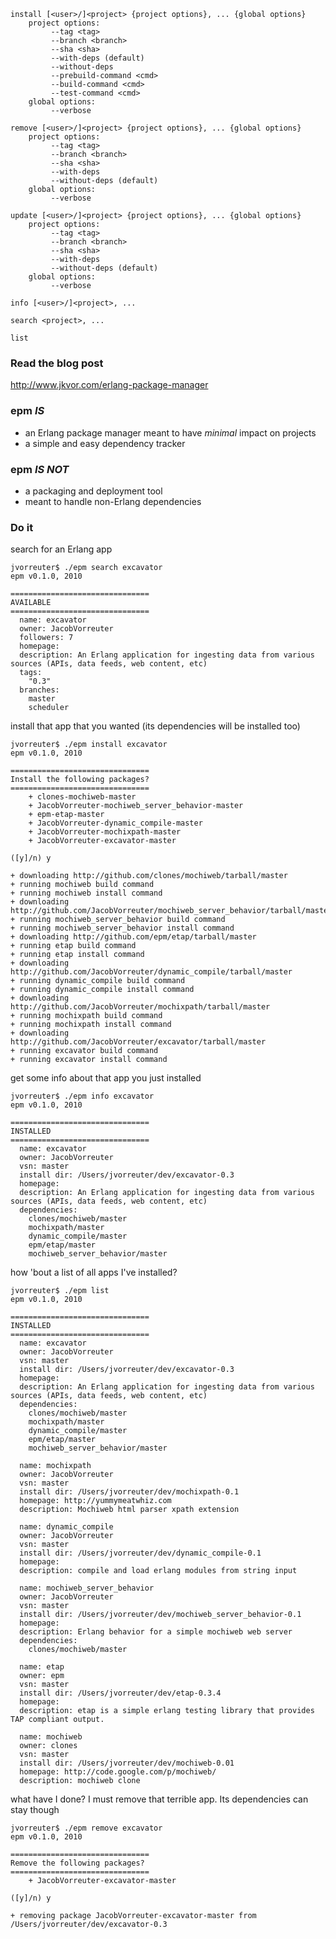 	install [<user>/]<project> {project options}, ... {global options}
        project options:
             --tag <tag>
             --branch <branch>
             --sha <sha>
             --with-deps (default)
             --without-deps
             --prebuild-command <cmd>
             --build-command <cmd>
             --test-command <cmd>
        global options:
             --verbose

    remove [<user>/]<project> {project options}, ... {global options}
        project options:
             --tag <tag>
             --branch <branch>
             --sha <sha>
             --with-deps
             --without-deps (default)
        global options:
             --verbose

    update [<user>/]<project> {project options}, ... {global options}
        project options:
             --tag <tag>
             --branch <branch>
             --sha <sha>
             --with-deps
             --without-deps (default)
        global options:
             --verbose

    info [<user>/]<project>, ...

    search <project>, ...

    list
    
### Read the blog post

<http://www.jkvor.com/erlang-package-manager>

### epm _IS_
* an Erlang package manager meant to have _minimal_ impact on projects
* a simple and easy dependency tracker

### epm _IS NOT_
* a packaging and deployment tool
* meant to handle non-Erlang dependencies

### Do it

search for an Erlang app  

	jvorreuter$ ./epm search excavator
	epm v0.1.0, 2010

	===============================
	AVAILABLE
	===============================
	  name: excavator
	  owner: JacobVorreuter
	  followers: 7
	  homepage: 
	  description: An Erlang application for ingesting data from various sources (APIs, data feeds, web content, etc)
	  tags:
	    "0.3"
	  branches:
	    master
	    scheduler

install that app that you wanted (its dependencies will be installed too)  

	jvorreuter$ ./epm install excavator
	epm v0.1.0, 2010

	===============================
	Install the following packages?
	===============================
	    + clones-mochiweb-master
	    + JacobVorreuter-mochiweb_server_behavior-master
	    + epm-etap-master
	    + JacobVorreuter-dynamic_compile-master
	    + JacobVorreuter-mochixpath-master
	    + JacobVorreuter-excavator-master

	([y]/n) y

	+ downloading http://github.com/clones/mochiweb/tarball/master
	+ running mochiweb build command
	+ running mochiweb install command
	+ downloading http://github.com/JacobVorreuter/mochiweb_server_behavior/tarball/master
	+ running mochiweb_server_behavior build command
	+ running mochiweb_server_behavior install command
	+ downloading http://github.com/epm/etap/tarball/master
	+ running etap build command
	+ running etap install command
	+ downloading http://github.com/JacobVorreuter/dynamic_compile/tarball/master
	+ running dynamic_compile build command
	+ running dynamic_compile install command
	+ downloading http://github.com/JacobVorreuter/mochixpath/tarball/master
	+ running mochixpath build command
	+ running mochixpath install command
	+ downloading http://github.com/JacobVorreuter/excavator/tarball/master
	+ running excavator build command
	+ running excavator install command

get some info about that app you just installed  

	jvorreuter$ ./epm info excavator
	epm v0.1.0, 2010

	===============================
	INSTALLED
	===============================
	  name: excavator
	  owner: JacobVorreuter
	  vsn: master
	  install dir: /Users/jvorreuter/dev/excavator-0.3
	  homepage: 
	  description: An Erlang application for ingesting data from various sources (APIs, data feeds, web content, etc)
	  dependencies: 
	    clones/mochiweb/master
	    mochixpath/master
	    dynamic_compile/master
	    epm/etap/master
	    mochiweb_server_behavior/master

how 'bout a list of all apps I've installed?  

	jvorreuter$ ./epm list
	epm v0.1.0, 2010

	===============================
	INSTALLED
	===============================
	  name: excavator
	  owner: JacobVorreuter
	  vsn: master
	  install dir: /Users/jvorreuter/dev/excavator-0.3
	  homepage: 
	  description: An Erlang application for ingesting data from various sources (APIs, data feeds, web content, etc)
	  dependencies: 
	    clones/mochiweb/master
	    mochixpath/master
	    dynamic_compile/master
	    epm/etap/master
	    mochiweb_server_behavior/master

	  name: mochixpath
	  owner: JacobVorreuter
	  vsn: master
	  install dir: /Users/jvorreuter/dev/mochixpath-0.1
	  homepage: http://yummymeatwhiz.com
	  description: Mochiweb html parser xpath extension

	  name: dynamic_compile
	  owner: JacobVorreuter
	  vsn: master
	  install dir: /Users/jvorreuter/dev/dynamic_compile-0.1
	  homepage: 
	  description: compile and load erlang modules from string input

	  name: mochiweb_server_behavior
	  owner: JacobVorreuter
	  vsn: master
	  install dir: /Users/jvorreuter/dev/mochiweb_server_behavior-0.1
	  homepage: 
	  description: Erlang behavior for a simple mochiweb web server
	  dependencies: 
	    clones/mochiweb/master

	  name: etap
	  owner: epm
	  vsn: master
	  install dir: /Users/jvorreuter/dev/etap-0.3.4
	  homepage: 
	  description: etap is a simple erlang testing library that provides TAP compliant output.

	  name: mochiweb
	  owner: clones
	  vsn: master
	  install dir: /Users/jvorreuter/dev/mochiweb-0.01
	  homepage: http://code.google.com/p/mochiweb/
	  description: mochiweb clone

what have I done? I must remove that terrible app. Its dependencies can stay though

	jvorreuter$ ./epm remove excavator
	epm v0.1.0, 2010

	===============================
	Remove the following packages?
	===============================
	    + JacobVorreuter-excavator-master

	([y]/n) y

	+ removing package JacobVorreuter-excavator-master from /Users/jvorreuter/dev/excavator-0.3
	